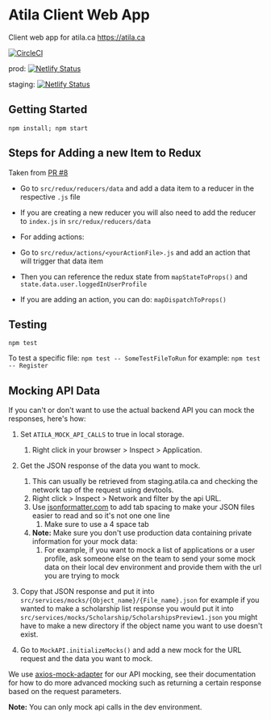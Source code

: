 # Atila Client Web App

Client web app for atila.ca
https://atila.ca


[![CircleCI](https://circleci.com/gh/ademidun/atila-client-web-app.svg?style=svg&circle-token=7f1494d7537588626045fead3cab8d7d70c1bc38)](https://circleci.com/gh/ademidun/atila-client-web-app)

prod: [![Netlify Status](https://api.netlify.com/api/v1/badges/837e9c44-3040-4460-a90e-d93d4a49f54a/deploy-status)](https://app.netlify.com/sites/atila/deploys)

staging: [![Netlify Status](https://api.netlify.com/api/v1/badges/ed4f5b21-da47-4094-8e41-89e49a620f55/deploy-status)](https://app.netlify.com/sites/atila-staging/deploys)

## Getting Started

`npm install; npm start`

## Steps for Adding a new Item to Redux

Taken from [PR #8](https://github.com/ademidun/atila-client-web-app/pull/8/files)

- Go to `src/redux/reducers/data` and add a data item to a reducer in the respective `.js` file
- If you are creating a new reducer you will also need to add the reducer to `index.js` in `src/redux/reducers/data`


- For adding actions:
- Go to `src/redux/actions/<yourActionFile>.js` and add an action that will trigger that data item

- Then you can reference the redux state from `mapStateToProps()` and `state.data.user.loggedInUserProfile`
- If you are adding an action, you can do: `mapDispatchToProps()`

## Testing

`npm test`

To test a specific file: `npm test -- SomeTestFileToRun` for example: `npm test -- Register`

## Mocking API Data

If you can't or don't want to use the actual backend API you can mock the responses, here's how:

1. Set `ATILA_MOCK_API_CALLS` to true in local storage.
    1. Right click in your browser > Inspect > Application.

1. Get the JSON response of the data you want to mock.
    1. This can usually be retrieved from staging.atila.ca and checking the network tap of the request using devtools. 
    1. Right click > Inspect > Network and filter by the api URL.
    1. Use [jsonformatter.com](https://jsonformatter.curiousconcept.com/#) to add tab spacing to make your JSON files easier to read and so it's not one one line
        1. Make sure to use a 4 space tab
    1. **Note:** Make sure you don't use production data containing private information for your mock data:
        1. For example, if you want to mock a list of applications or a user profile, ask someone else on the team to send your some mock data on their local dev environment and provide them with the url you are trying to mock

1. Copy that JSON response and put it into `src/services/mocks/{Object_name}/{File_name}.json` for example if you wanted to make a scholarship list response you would put it into `src/services/mocks/Scholarship/ScholarshipsPreview1.json` you might have to make a new directory if the object name you want to use doesn't exist.
    

1. Go to `MockAPI.initializeMocks()` and add a new mock for the URL request and the data you want to mock.

We use [axios-mock-adapter](https://github.com/ctimmerm/axios-mock-adapter) for our API mocking, see their documentation for how to do more advanced mocking such as returning a certain response based on the request parameters.

**Note:** You can only mock api calls in the dev environment.